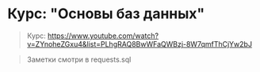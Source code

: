 # Курс: "Основы баз данных"

> Курс: https://www.youtube.com/watch?v=ZYnoheZGxu4&list=PLhgRAQ8BwWFaQWBzj-8W7qmfThCjYw2bJ  

> Заметки смотри в requests.sql  